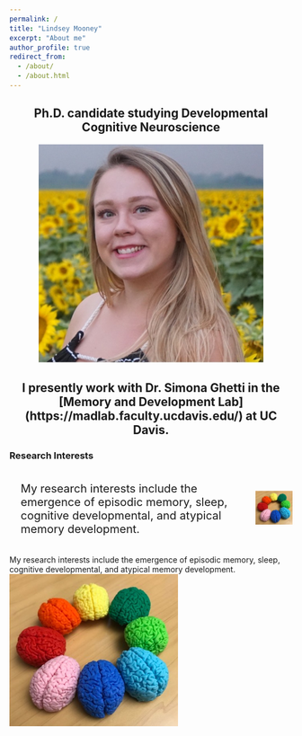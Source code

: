 ```yaml
---
permalink: /
title: "Lindsey Mooney"
excerpt: "About me"
author_profile: true
redirect_from: 
  - /about/
  - /about.html
---
```

<style>
      .container {
        display: flex;
        align-items: center;
        justify-content: center
      }
      img {
        max-width: 100%
      }
      .image {
        flex-basis: 40%
      }
      .text {
        font-size: 20px;
        padding-left: 20px;
      }
</style>

<h2 style="text-align: center;">Ph.D. candidate studying Developmental Cognitive Neuroscience</h2>

<p style="text-align: center;"><img src="images/LM Profile.jpg" alt="LM Profile.jpg" width="400"/></p>


<h2 style="text-align: center;">I presently work with Dr. Simona Ghetti in the [Memory and Development Lab](https://madlab.faculty.ucdavis.edu/) at UC Davis.</h2>

<h3>Research Interests</h3>
<body>
  <div class="container">
     <div class="text">
       <p>My research interests include the emergence of episodic memory, sleep, cognitive developmental, and atypical memory development.</p>
     </div>
     <div class="image">
       <img src="images/brains.jpeg">
     </div>
   </div>
 </body>
  

My research interests include the emergence of episodic memory, sleep, cognitive developmental, and atypical memory development. ![3D Printed Brains](images/brains.jpeg)
